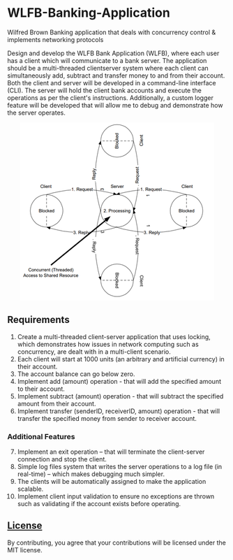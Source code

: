 # WLFB-Banking-Application

Wilfred Brown Banking application that deals with concurrency control &amp; implements networking protocols

Design and develop the WLFB Bank Application (WLFB), where each user has
a client which will communicate to a bank server. The application should be a multi-threaded clientserver system where each client can simultaneously add, subtract and transfer money to and from
their account. Both the client and server will be developed in a command-line interface (CLI). The
server will hold the client bank accounts and execute the operations as per the client's instructions.
Additionally, a custom logger feature will be developed that will allow me to debug and demonstrate
how the server operates.

<p align="center">
  <img src="docs/Client-Server-Architecture.png">
</p>

## Requirements

1. Create a multi-threaded client-server application that uses locking, which demonstrates how
issues in network computing such as concurrency, are dealt with in a multi-client scenario.
2. Each client will start at 1000 units (an arbitrary and artificial currency) in their account.
3. The account balance can go below zero.
4. Implement add (amount) operation - that will add the specified amount to their account.
5. Implement subtract (amount) operation - that will subtract the specified amount from their
account.
6. Implement transfer (senderID, receiverID, amount) operation - that will transfer the
specified money from sender to receiver account.

### Additional Features

7. Implement an exit operation – that will terminate the client-server connection and stop the
client.
8. Simple log files system that writes the server operations to a log file (in real-time) – which
makes debugging much simpler.
9. The clients will be automatically assigned to make the application scalable.
10. Implement client input validation to ensure no exceptions are thrown such as validating if
the account exists before operating.

## [License](https://opensource.org/licenses/MIT)

By contributing, you agree that your contributions will be licensed under the MIT license.
